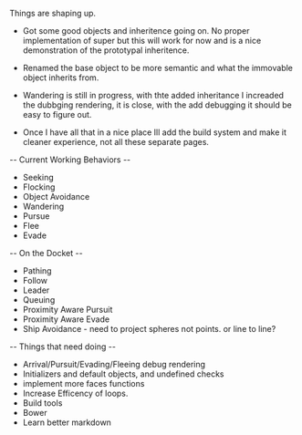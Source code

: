 Things are shaping up.

- Got some good objects and inheritence going on. No proper implementation of super but this will work for now and is a nice demonstration of the prototypal inheritence.

- Renamed the base object to be more semantic and what the immovable object inherits from.

- Wandering is still in progress, with thte added inheritance I increaded the dubbging rendering, it is close, with the add debugging it should be easy to figure out.

- Once I have all that in a nice place Ill add the build system and make it cleaner experience, not all these separate pages.

-- Current Working Behaviors --
- Seeking
- Flocking
- Object Avoidance
- Wandering
- Pursue
- Flee
- Evade

-- On the Docket --
- Pathing
- Follow
- Leader
- Queuing
- Proximity Aware Pursuit
- Proximity Aware Evade
- Ship Avoidance - need to project spheres not points. or line to line?

-- Things that need doing --
- Arrival/Pursuit/Evading/Fleeing debug rendering
- Initializers and default objects, and undefined checks
- implement more faces functions
- Increase Efficency of loops.
- Build tools
- Bower
- Learn better markdown
